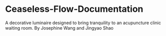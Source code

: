 # Ceaseless-Flow-Documentation
A decorative luminaire designed to bring tranquility to an acupuncture clinic waiting room.
By Josephine Wang and Jingyao Shao

